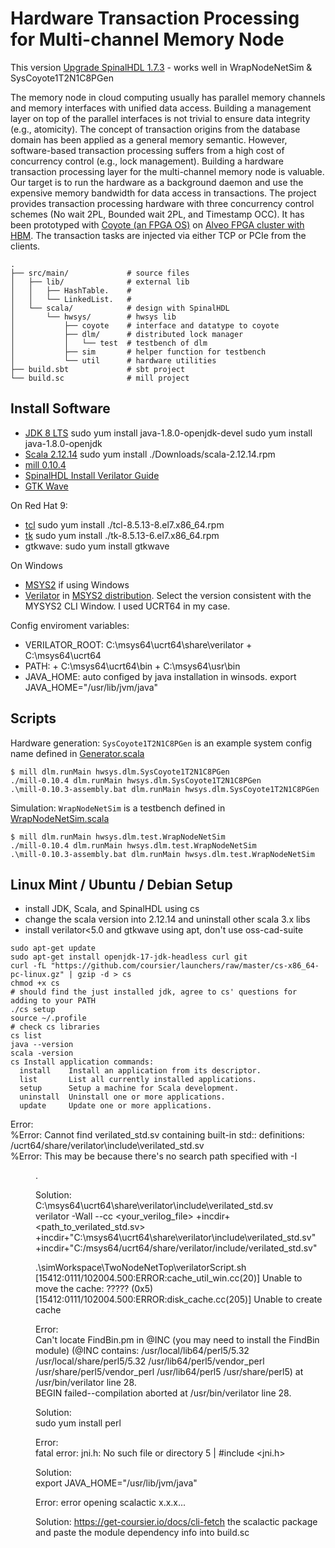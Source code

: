 # Hardware Transaction Processing for Multi-channel Memory Node

This version [Upgrade SpinalHDL 1.7.3](https://github.com/rbshi/dlm/commit/57af3afd098f05efb3974a9ed5d25fca57713327) - works well in WrapNodeNetSim & SysCoyote1T2N1C8PGen

The memory node in cloud computing usually has parallel memory channels and memory interfaces with unified data access. Building a management layer on top of the parallel interfaces is not trivial to ensure data integrity (e.g., atomicity). The concept of transaction origins from the database domain has been applied as a general memory semantic. However, software-based transaction processing suffers from a high cost of concurrency control (e.g., lock management). Building a hardware transaction processing layer for the multi-channel memory node is valuable. Our target is to run the hardware as a background daemon and use the expensive memory bandwidth for data access in transactions. The project provides transaction processing hardware with three concurrency control schemes (No wait 2PL, Bounded wait 2PL, and Timestamp OCC). It has been prototyped with [Coyote (an FPGA OS)](https://github.com/fpgasystems/Coyote) on [Alveo FPGA cluster with HBM](https://xilinx.github.io/xacc/ethz.html). The transaction tasks are injected via either TCP or PCIe from the clients.

```
.
├── src/main/             # source files
│   ├── lib/              # external lib
│   │   ├── HashTable.    # 
│   │   └── LinkedList.   # 
│   └── scala/            # design with SpinalHDL
│       └── hwsys/        # hwsys lib
│           ├── coyote    # interface and datatype to coyote
│           ├── dlm/      # distributed lock manager
│           │   └── test  # testbench of dlm
│           ├── sim       # helper function for testbench
│           └── util      # hardware utilities
├── build.sbt             # sbt project
└── build.sc              # mill project
```

## Install Software

- [JDK 8 LTS](https://adoptium.net/zh-CN/temurin/releases/?version=8)  sudo yum install java-1.8.0-openjdk-devel     sudo yum install java-1.8.0-openjdk
- [Scala 2.12.14](https://www.scala-lang.org/download/2.12.14.html)  sudo yum install ./Downloads/scala-2.12.14.rpm
- [mill 0.10.4](https://github.com/com-lihaoyi/mill/releases/tag/0.10.4)  
- [SpinalHDL Install Verilator Guide](https://spinalhdl.github.io/SpinalDoc-RTD/master/SpinalHDL/Simulation/install/Verilator.html)
- [GTK Wave](https://sourceforge.net/projects/gtkwave/)

On Red Hat 9:

- [tcl](https://centos.pkgs.org/7/centos-x86_64/tcl-8.5.13-8.el7.x86_64.rpm.html) sudo yum install ./tcl-8.5.13-8.el7.x86_64.rpm 
- [tk](https://centos.pkgs.org/7/centos-x86_64/tk-8.5.13-6.el7.x86_64.rpm.html) sudo yum install ./tk-8.5.13-6.el7.x86_64.rpm 
- gtkwave:  sudo yum install gtkwave

On Windows

- [MSYS2](https://www.msys2.org/) if using Windows
- [Verilator](https://www.veripool.org/verilator/) in [MSYS2 distribution](https://packages.msys2.org/base/mingw-w64-verilator). Select the version consistent with the MYSYS2 CLI Window. I used UCRT64 in my case.

Config enviroment variables:

- VERILATOR_ROOT: C:\msys64\ucrt64\share\verilator  +  C:\msys64\ucrt64
- PATH: + C:\msys64\ucrt64\bin  +  C:\msys64\usr\bin 
- JAVA_HOME: auto configed by java installation in winsods. export JAVA_HOME="/usr/lib/jvm/java"

## Scripts

Hardware generation: `SysCoyote1T2N1C8PGen` is an example system config name defined in [Generator.scala](https://github.com/rbshi/dlm/blob/master/src/main/scala/hwsys/dlm/Generator.scala)
```
$ mill dlm.runMain hwsys.dlm.SysCoyote1T2N1C8PGen
./mill-0.10.4 dlm.runMain hwsys.dlm.SysCoyote1T2N1C8PGen
.\mill-0.10.3-assembly.bat dlm.runMain hwsys.dlm.SysCoyote1T2N1C8PGen
```

Simulation: `WrapNodeNetSim` is a testbench defined in [WrapNodeNetSim.scala](https://github.com/rbshi/dlm/blob/master/src/main/scala/hwsys/dlm/test/WrapNodeNetSim.scala)
```
$ mill dlm.runMain hwsys.dlm.test.WrapNodeNetSim
./mill-0.10.4 dlm.runMain hwsys.dlm.test.WrapNodeNetSim
.\mill-0.10.3-assembly.bat dlm.runMain hwsys.dlm.test.WrapNodeNetSim
```

## Linux Mint / Ubuntu / Debian Setup
 - install JDK, Scala, and SpinalHDL using cs
 - change the scala version into 2.12.14 and uninstall other scala 3.x libs
 - install verilator<5.0 and gtkwave using apt, don't use oss-cad-suite
```
sudo apt-get update
sudo apt-get install openjdk-17-jdk-headless curl git
curl -fL "https://github.com/coursier/launchers/raw/master/cs-x86_64-pc-linux.gz" | gzip -d > cs
chmod +x cs
# should find the just installed jdk, agree to cs' questions for adding to your PATH
./cs setup
source ~/.profile
# check cs libraries 
cs list
java --version
scala -version
cs Install application commands:
  install    Install an application from its descriptor.
  list       List all currently installed applications.
  setup      Setup a machine for Scala development.
  uninstall  Uninstall one or more applications.
  update     Update one or more applications.
``` 

Error:  
%Error: Cannot find verilated_std.sv containing built-in std:: definitions: /ucrt64/share/verilator\include\verilated_std.sv  
%Error: This may be because there's no search path specified with -I<dir>.  

Solution:  
C:\msys64\ucrt64\share\verilator\include\verilated_std.sv  
verilator -Wall --cc <your_verilog_file> +incdir+<path_to_verilated_std.sv>  
+incdir+"C:\msys64\ucrt64\share\verilator\include\verilated_std.sv"  
+incdir+"C:/msys64/ucrt64/share/verilator/include/verilated_std.sv"  

 .\simWorkspace\TwoNodeNetTop\verilatorScript.sh  
[15412:0111/102004.500:ERROR:cache_util_win.cc(20)] Unable to move the cache: ????? (0x5)  
[15412:0111/102004.500:ERROR:disk_cache.cc(205)] Unable to create cache  

Error:  
Can't locate FindBin.pm in @INC (you may need to install the FindBin module) (@INC contains: /usr/local/lib64/perl5/5.32 /usr/local/share/perl5/5.32 /usr/lib64/perl5/vendor_perl /usr/share/perl5/vendor_perl /usr/lib64/perl5 /usr/share/perl5) at /usr/bin/verilator line 28.  
BEGIN failed--compilation aborted at /usr/bin/verilator line 28.  

Solution:  
sudo yum install perl  

Error:  
fatal error: jni.h: No such file or directory     5 | #include <jni.h>  

Solution:  
export JAVA_HOME="/usr/lib/jvm/java"  

Error:
error opening scalactic x.x.x...

Solution:
https://get-coursier.io/docs/cli-fetch the scalactic package and paste the module dependency info into build.sc 
